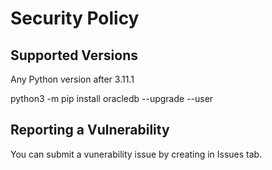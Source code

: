 # Security Policy

## Supported Versions

Any Python version after 3.11.1

python3 -m pip install oracledb --upgrade --user

## Reporting a Vulnerability

You can submit a vunerability issue by creating in Issues tab.
